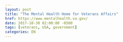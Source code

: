 ```yaml
---
layout: post
title: "The Mental Health Home for Veterans Affairs"
href: https://www.mentalhealth.va.gov/
date: 2017-10-30 02:00:00 -0500
tags: [veterans, USA, government]
categories: EN
---
```

